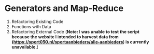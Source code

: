 # Generators and Map-Reduce
1. Refactoring Existing Code
2. Functions with Data
3. Refactoring External Code (**Note: I was unable to test the script because the website I intended to harvest data from (https://sport050.nl/sportaanbieders/alle-aanbieders) is currently unavailable.**)
